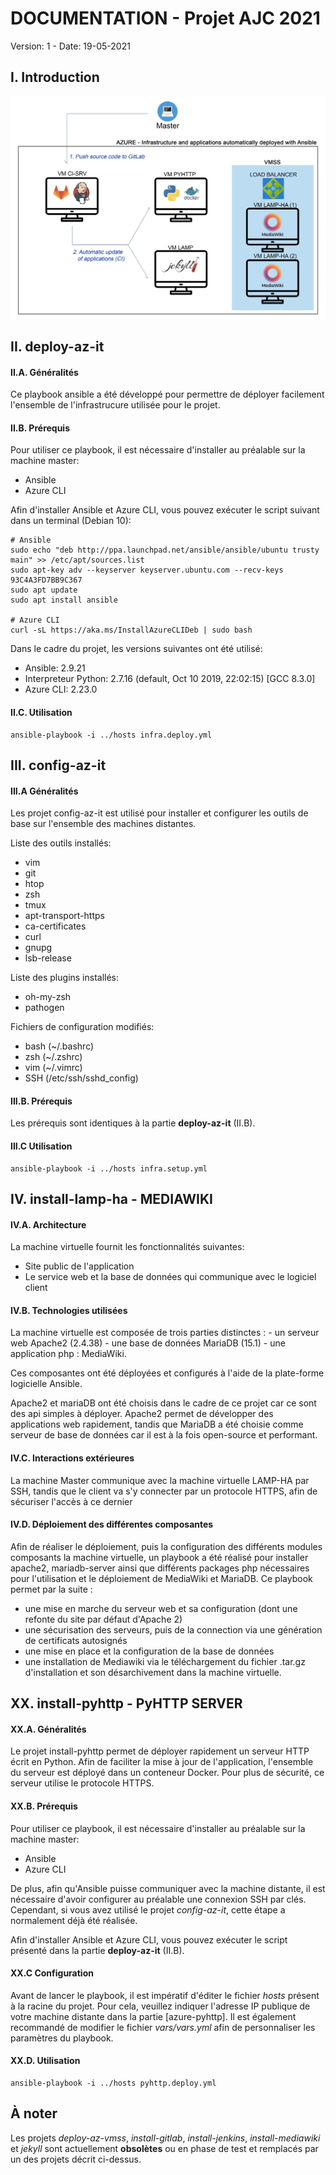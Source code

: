 # DOCUMENTATION - Projet AJC 2021
Version: 1 - Date: 19-05-2021
## I. Introduction
![](img/doc.png)
## II. deploy-az-it
#### II.A. Généralités
Ce playbook ansible a été développé pour permettre de déployer facilement l'ensemble de l'infrastrucure utilisée pour le projet.
#### II.B. Prérequis
Pour utiliser ce playbook, il est nécessaire d'installer au préalable sur la machine master:
- Ansible
- Azure CLI

Afin d'installer Ansible et Azure CLI, vous pouvez exécuter le script suivant dans un terminal (Debian 10):
```shell
# Ansible
sudo echo "deb http://ppa.launchpad.net/ansible/ansible/ubuntu trusty main" >> /etc/apt/sources.list
sudo apt-key adv --keyserver keyserver.ubuntu.com --recv-keys 93C4A3FD7BB9C367
sudo apt update
sudo apt install ansible

# Azure CLI
curl -sL https://aka.ms/InstallAzureCLIDeb | sudo bash
```
Dans le cadre du projet, les versions suivantes ont été utilisé:
- Ansible: 2.9.21
- Interpreteur Python: 2.7.16 (default, Oct 10 2019, 22:02:15) [GCC 8.3.0]
- Azure CLI: 2.23.0

#### II.C. Utilisation
```shell
ansible-playbook -i ../hosts infra.deploy.yml
```
## III. config-az-it
#### III.A Généralités
Les projet config-az-it est utilisé pour installer et configurer les outils de base sur l'ensemble des machines distantes.

Liste des outils installés:
- vim
- git
- htop
- zsh
- tmux
- apt-transport-https
- ca-certificates
- curl
- gnupg
- lsb-release

Liste des plugins installés:
- oh-my-zsh
- pathogen

Fichiers de configuration modifiés:
- bash (~/.bashrc)
- zsh (~/.zshrc)
- vim (~/.vimrc)
- SSH (/etc/ssh/sshd_config)

#### III.B. Prérequis
Les prérequis sont identiques à la partie **deploy-az-it** (II.B).
#### III.C Utilisation
```shell
ansible-playbook -i ../hosts infra.setup.yml
```
## IV. install-lamp-ha - MEDIAWIKI
#### IV.A. Architecture
La machine virtuelle fournit les fonctionnalités suivantes:
- Site public de l'application
- Le service web et la base de données qui communique avec le logiciel client

#### IV.B. Technologies utilisées
La machine virtuelle est composée de trois parties distinctes :
	- un serveur web Apache2 (2.4.38)
	- une base de données MariaDB (15.1)
	- une application php : MediaWiki.

Ces composantes ont été déployées et configurés à l'aide de la plate-forme logicielle Ansible. 

Apache2 et mariaDB ont été choisis dans le cadre de ce projet car ce sont des api simples à déployer. Apache2 permet de développer des applications web rapidement, tandis que MariaDB a été choisie comme serveur de base de données car il est à la fois open-source et performant.
#### IV.C. Interactions extérieures
La machine Master communique avec la machine virtuelle LAMP-HA par SSH, tandis que le client va s'y connecter par un protocole HTTPS, afin de sécuriser l'accès à ce dernier
#### IV.D. Déploiement des différentes composantes
Afin de réaliser le déploiement, puis la configuration des différents modules composants la machine virtuelle, un playbook a été réalisé pour installer apache2, mariadb-server ainsi que différents packages php nécessaires pour l'utilisation et le déploiement de MediaWiki et MariaDB.
Ce playbook permet par la suite :
- une mise en marche du serveur web et sa configuration (dont une refonte du site par défaut d'Apache 2)
- une sécurisation des serveurs, puis de la connection via une génération de certificats autosignés
- une mise en place et la configuration de la base de données
- une installation de Mediawiki via le téléchargement du fichier .tar.gz d'installation et son désarchivement dans la machine virtuelle.

## XX. install-pyhttp - PyHTTP SERVER
#### XX.A. Généralités
Le projet install-pyhttp permet de déployer rapidement un serveur HTTP écrit en Python. Afin de faciliter la mise à jour de l'application, l'ensemble du serveur est déployé dans un conteneur Docker. Pour plus de sécurité, ce serveur utilise le protocole HTTPS. 
#### XX.B. Prérequis
Pour utiliser ce playbook, il est nécessaire d'installer au préalable sur la machine master:
- Ansible
- Azure CLI

De plus, afin qu'Ansible puisse communiquer avec la machine distante, il est nécessaire d'avoir configurer au préalable une connexion SSH par clés. Cependant, si vous avez utilisé le projet _config-az-it_, cette étape a normalement déjà été réalisée.

Afin d'installer Ansible et Azure CLI, vous pouvez exécuter le script présenté dans la partie **deploy-az-it** (II.B).
#### XX.C Configuration
Avant de lancer le playbook, il est impératif d'éditer le fichier _hosts_ présent à la racine du projet. Pour cela, veuillez indiquer l'adresse IP publique de votre machine distante dans la partie [azure-pyhttp].
Il est également recommandé de modifier le fichier _vars/vars.yml_ afin de personnaliser les paramètres du playbook.
#### XX.D. Utilisation
```shell
ansible-playbook -i ../hosts pyhttp.deploy.yml
```
## À noter
Les projets _deploy-az-vmss_, _install-gitlab_, _install-jenkins_, _install-mediawiki_ et _jekyll_ sont actuellement **obsolètes** ou en phase de test et remplacés par un des projets décrit ci-dessus.
